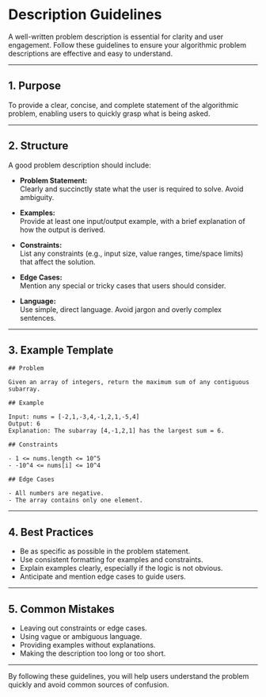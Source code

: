 # Description Guidelines

A well-written problem description is essential for clarity and user engagement. Follow these guidelines to ensure your algorithmic problem descriptions are effective and easy to understand.

---

## 1. Purpose

To provide a clear, concise, and complete statement of the algorithmic problem, enabling users to quickly grasp what is being asked.

---

## 2. Structure

A good problem description should include:

- **Problem Statement:**  
  Clearly and succinctly state what the user is required to solve. Avoid ambiguity.

- **Examples:**  
  Provide at least one input/output example, with a brief explanation of how the output is derived.

- **Constraints:**  
  List any constraints (e.g., input size, value ranges, time/space limits) that affect the solution.

- **Edge Cases:**  
  Mention any special or tricky cases that users should consider.

- **Language:**  
  Use simple, direct language. Avoid jargon and overly complex sentences.

---

## 3. Example Template

```
## Problem

Given an array of integers, return the maximum sum of any contiguous subarray.

## Example

Input: nums = [-2,1,-3,4,-1,2,1,-5,4]  
Output: 6  
Explanation: The subarray [4,-1,2,1] has the largest sum = 6.

## Constraints

- 1 <= nums.length <= 10^5
- -10^4 <= nums[i] <= 10^4

## Edge Cases

- All numbers are negative.
- The array contains only one element.
```

---

## 4. Best Practices

- Be as specific as possible in the problem statement.
- Use consistent formatting for examples and constraints.
- Explain examples clearly, especially if the logic is not obvious.
- Anticipate and mention edge cases to guide users.

---

## 5. Common Mistakes

- Leaving out constraints or edge cases.
- Using vague or ambiguous language.
- Providing examples without explanations.
- Making the description too long or too short.

---

By following these guidelines, you will help users understand the problem quickly and avoid common sources of confusion.